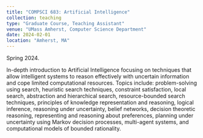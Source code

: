 ```yaml
---
title: "COMPSCI 683: Artificial Intelligence"
collection: teaching
type: "Graduate Course, Teaching Assistant"
venue: "UMass Amherst, Computer Science Department"
date: 2024-02-01
location: "Amherst, MA"
---
```


Spring 2024.

In-depth introduction to Artificial Intelligence focusing on techniques that allow intelligent systems to reason effectively with uncertain information and cope limited computational resources. Topics include: problem-solving using search, heuristic search techniques, constraint satisfaction, local search, abstraction and hierarchical search, resource-bounded search techniques, principles of knowledge representation and reasoning, logical inference, reasoning under uncertainty, belief networks, decision theoretic reasoning, representing and reasoning about preferences, planning under uncertainty using Markov decision processes, multi-agent systems, and computational models of bounded rationality.